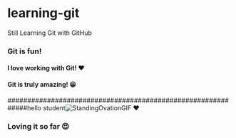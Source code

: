 # learning-git
Still Learning Git with GitHub

### Git is fun!

#### I love working with Git! ❤

#### Git is truly amazing! 😀

#############################################################hello student![StandingOvationGIF](https://user-images.githubusercontent.com/87599732/138903834-c00b41f1-a465-4d30-985a-144646134e29.gif)
❤️


### Loving it so far 😍
